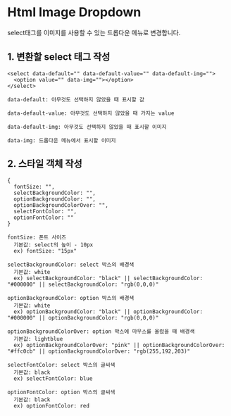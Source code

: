 Html Image Dropdown
===================

select태그를 이미지를 사용할 수 있는 드롭다운 메뉴로 변경합니다.

1\. 변환할 select 태그 작성
--------------------
```
<select data-default="" data-default-value="" data-default-img="">
  <option value="" data-img=""></option>
</select>
```

```
data-default: 아무것도 선택하지 않았을 때 표시할 값
```
```
data-default-value: 아무것도 선택하지 않았을 때 가지는 value
```
```
data-default-img: 아무것도 선택하지 않았을 때 표시할 이미지
```
```
data-img: 드롭다운 메뉴에서 표시할 이미지
```

2\. 스타일 객체 작성
-------------
```
{
  fontSize: "",
  selectBackgroundColor: "",
  optionBackgroundColor: "",
  optionBackgroundColorOver: "",
  selectFontColor: "",
  optionFontColor: ""
}
```

```
fontSize: 폰트 사이즈
  기본값: select의 높이 - 10px
  ex) fontSize: "15px"
```
```
selectBackgroundColor: select 박스의 배경색
  기본값: white
  ex) selectBackgroundColor: "black" || selectBackgroundColor: "#000000" || selectBackgroundColor: "rgb(0,0,0)"
```
```
optionBackgroundColor: option 박스의 배경색
  기본값: white
  ex) optionBackgroundColor: "black" || optionBackgroundColor: "#000000" || optionBackgroundColor: "rgb(0,0,0)"
```
```
optionBackgroundColorOver: option 박스에 마우스를 올렸을 때 배경색
  기본값: lightblue
  ex) optionBackgroundColorOver: "pink" || optionBackgroundColorOver: "#ffc0cb" || optionBackgroundColorOver: "rgb(255,192,203)"
```
```
selectFontColor: select 박스의 글씨색
  기본값: black
  ex) selectFontColor: blue
```
```
optionFontColor: option 박스의 글씨색
  기본값: black
  ex) optionFontColor: red
```
